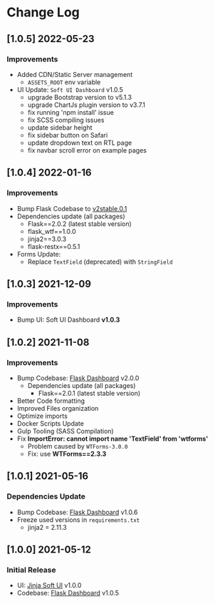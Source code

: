 # Change Log

## [1.0.5] 2022-05-23
### Improvements

- Added CDN/Static Server management
  - `ASSETS_ROOT` env variable
- UI Update: `Soft UI Dashboard` v1.0.5
  - upgrade Bootstrap version to v5.1.3
  - upgrade ChartJs plugin version to v3.7.1
  - fix running 'npm install' issue
  - fix SCSS compiling issues
  - update sidebar height
  - fix sidebar button on Safari
  - update dropdown text on RTL page
  - fix navbar scroll error on example pages

## [1.0.4] 2022-01-16
### Improvements

- Bump Flask Codebase to [v2stable.0.1](https://github.com/app-generator/boilerplate-code-flask-dashboard/releases)
- Dependencies update (all packages) 
  - Flask==2.0.2 (latest stable version)
  - flask_wtf==1.0.0
  - jinja2==3.0.3
  - flask-restx==0.5.1
- Forms Update:
  - Replace `TextField` (deprecated) with `StringField`

## [1.0.3] 2021-12-09
### Improvements

- Bump UI: Soft UI Dashboard **v1.0.3**

## [1.0.2] 2021-11-08
### Improvements

- Bump Codebase: [Flask Dashboard](https://github.com/app-generator/boilerplate-code-flask-dashboard) v2.0.0
  - Dependencies update (all packages) 
    - Flask==2.0.1 (latest stable version)
- Better Code formatting
- Improved Files organization
- Optimize imports
- Docker Scripts Update
- Gulp Tooling  (SASS Compilation)
- Fix **ImportError: cannot import name 'TextField' from 'wtforms'**
  - Problem caused by `WTForms-3.0.0`
  - Fix: use **WTForms==2.3.3**

## [1.0.1] 2021-05-16
### Dependencies Update

- Bump Codebase: [Flask Dashboard](https://github.com/app-generator/boilerplate-code-flask-dashboard) v1.0.6
- Freeze used versions in `requirements.txt`
    - jinja2 = 2.11.3

## [1.0.0] 2021-05-12
### Initial Release

- UI: [Jinja Soft UI](https://github.com/app-generator/jinja-soft-ui-dashboard) v1.0.0
- Codebase: [Flask Dashboard](https://github.com/app-generator/boilerplate-code-flask-dashboard) v1.0.5

